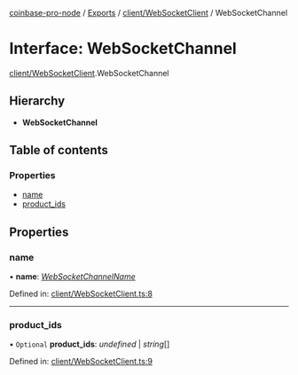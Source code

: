 [coinbase-pro-node](../../README.md) / [Exports](../../modules.md) / [client/WebSocketClient](../../modules/client_websocketclient.md) / WebSocketChannel

# Interface: WebSocketChannel

[client/WebSocketClient](../../modules/client_websocketclient.md).WebSocketChannel

## Hierarchy

- **WebSocketChannel**

## Table of contents

### Properties

- [name](websocketclient.websocketchannel.md#name)
- [product_ids](websocketclient.websocketchannel.md#product_ids)

## Properties

### name

• **name**: [_WebSocketChannelName_](../../enums/client/websocketclient.websocketchannelname.md)

Defined in: [client/WebSocketClient.ts:8](https://github.com/bennycode/coinbase-pro-node/blob/aa07e6d/src/client/WebSocketClient.ts#L8)

---

### product_ids

• `Optional` **product_ids**: _undefined_ \| _string_[]

Defined in: [client/WebSocketClient.ts:9](https://github.com/bennycode/coinbase-pro-node/blob/aa07e6d/src/client/WebSocketClient.ts#L9)
